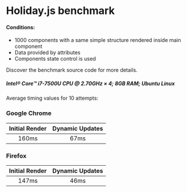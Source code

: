 # Holiday.js benchmark
#### Conditions:
* 1000 components with a same simple structure rendered inside main component
* Data provided by attributes
* Components state control is used

Discover the benchmark source code for more details.
##### Intel® Core™ i7-7500U CPU @ 2.70GHz × 4; 8GB RAM; Ubuntu Linux
Average timing values for 10 attempts:
### Google Chrome
| Initial Render | Dynamic Updates |
|:---:|:---:|
| 160ms | 67ms |
### Firefox
| Initial Render | Dynamic Updates |
|:---:|:---:|
| 147ms | 46ms |
